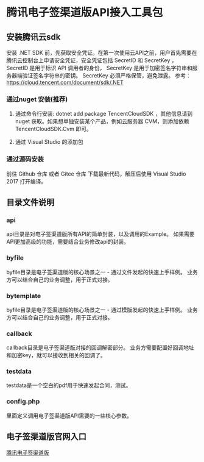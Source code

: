 # 腾讯电子签渠道版API接入工具包

## 安装腾讯云sdk
安装 .NET SDK 前，先获取安全凭证。在第一次使用云API之前，用户首先需要在腾讯云控制台上申请安全凭证，安全凭证包括 SecretID 和 SecretKey ， SecretID 是用于标识 API 调用者的身份， SecretKey 是用于加密签名字符串和服务器端验证签名字符串的密钥。 SecretKey 必须严格保管，避免泄露。
参考：https://cloud.tencent.com/document/sdk/.NET
### 通过nuget 安装(推荐)
1. 通过命令行安装: dotnet add package TencentCloudSDK ，其他信息请到 nuget 获取。如果想单独安装某个产品，例如云服务器 CVM，则添加依赖 TencentCloudSDK.Cvm 即可。

2. 通过 Visual Studio 的添加包

### 通过源码安装
前往 Github 仓库 或者 Gitee 仓库 下载最新代码，解压后使用 Visual Studio 2017 打开编译。

## 目录文件说明
### api
api目录是对电子签渠道版所有API的简单封装，以及调用的Example。
如果需要API更加高级的功能，需要结合业务修改api的封装。

### byfile
byfile目录是电子签渠道版的核心场景之一 - 通过文件发起的快速上手样例。
业务方可以结合自己的业务调整，用于正式对接。

### bytemplate
byfile目录是电子签渠道版的核心场景之一 - 通过模版发起的快速上手样例。
业务方可以结合自己的业务调整，用于正式对接。

### callback
callback目录是电子签渠道版对接的回调解密部分。
业务方需要配置好回调地址和加密key，就可以接收到相关的回调了。

### testdata
testdata是一个空白的pdf用于快速发起合同，测试。

### config.php
里面定义调用电子签渠道版API需要的一些核心参数。

## 电子签渠道版官网入口
[腾讯电子签渠道版](https://cloud.tencent.com/document/product/1420/61534)


